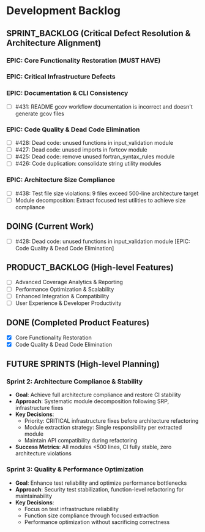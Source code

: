 # Development Backlog

## SPRINT_BACKLOG (Critical Defect Resolution & Architecture Alignment)

### EPIC: Core Functionality Restoration (MUST HAVE)

### EPIC: Critical Infrastructure Defects

### EPIC: Documentation & CLI Consistency  
- [ ] #431: README gcov workflow documentation is incorrect and doesn't generate gcov files

### EPIC: Code Quality & Dead Code Elimination
- [ ] #428: Dead code: unused functions in input_validation module
- [ ] #427: Dead code: unused imports in fortcov module
- [ ] #425: Dead code: remove unused fortran_syntax_rules module
- [ ] #426: Code duplication: consolidate string utility modules

### EPIC: Architecture Size Compliance
- [ ] #438: Test file size violations: 9 files exceed 500-line architecture target
- [ ] Module decomposition: Extract focused test utilities to achieve size compliance

## DOING (Current Work)
- [ ] #428: Dead code: unused functions in input_validation module [EPIC: Code Quality & Dead Code Elimination]

## PRODUCT_BACKLOG (High-level Features)
- [ ] Advanced Coverage Analytics & Reporting
- [ ] Performance Optimization & Scalability  
- [ ] Enhanced Integration & Compatibility
- [ ] User Experience & Developer Productivity

## DONE (Completed Product Features)  
- [x] Core Functionality Restoration
- [x] Code Quality & Dead Code Elimination

## FUTURE SPRINTS (High-level Planning)

### Sprint 2: Architecture Compliance & Stability
- **Goal**: Achieve full architecture compliance and restore CI stability
- **Approach**: Systematic module decomposition following SRP, infrastructure fixes
- **Key Decisions**: 
  - Priority: CRITICAL infrastructure fixes before architecture refactoring
  - Module extraction strategy: Single responsibility per extracted module
  - Maintain API compatibility during refactoring
- **Success Metrics**: All modules <500 lines, CI fully stable, zero architecture violations

### Sprint 3: Quality & Performance Optimization  
- **Goal**: Enhance test reliability and optimize performance bottlenecks
- **Approach**: Security test stabilization, function-level refactoring for maintainability
- **Key Decisions**:
  - Focus on test infrastructure reliability
  - Function size compliance through focused extraction
  - Performance optimization without sacrificing correctness